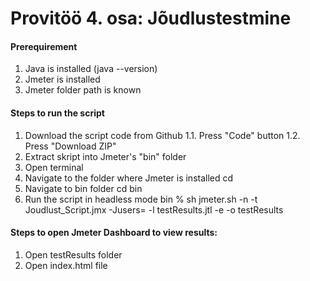 # Provitöö 4. osa: Jõudlustestmine
#### Prerequirement
1. Java is installed (java --version)
2. Jmeter is installed
3. Jmeter folder path is known 

#### Steps to run the script
1. Download the script code from Github
1.1. Press "Code" button
1.2. Press "Download ZIP"
2. Extract skript into Jmeter's "bin" folder
3. Open terminal
4. Navigate to the folder where Jmeter is installed
cd <path-to-folder>
5. Navigate to bin folder
cd bin
6. Run the script in headless mode
bin % sh jmeter.sh -n -t Joudlust_Script.jmx -Jusers=<x> -l testResults.jtl -e -o testResults
  
#### Steps to open Jmeter Dashboard to view results:
1. Open testResults folder
2. Open index.html file
